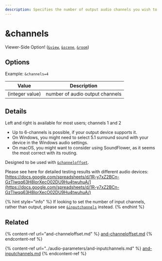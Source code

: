 ```yaml
---
description: Specifies the number of output audio channels you wish to mix up or down to
---
```


# \&channels

Viewer-Side Option! ([`&view`](view.md), [`&scene`](scene.md), [`&room`](../../general-settings/room.md))

## Options

Example: `&channels=4`

| Value           | Description                     |
| --------------- | ------------------------------- |
| (integer value) | number of audio output channels |

## Details

Left and right is available for most users; channels 1 and 2

* Up to 6-channels is possible, if your output device supports it.
* On Windows, you might need to select 5.1 surround sound with your device in the Windows audio settings.
* On macOS, you might want to consider using SoundFlower, as it seems the most correct with its routing.

Designed to be used with [`&channeloffset`](and-channeloffset.md).

Please see here for detailed testing results with different audio devices: [https://docs.google.com/spreadsheets/d/1R-y7xZ2BCn-GzTlwqq63H8lorXecO02DU9Hu4twuhuA/](https://docs.google.com/spreadsheets/d/1R-y7xZ2BCn-GzTlwqq63H8lorXecO02DU9Hu4twuhuA/)

{% hint style="info" %}
If looking to set the number of input channels, rather than output, please see [`&inputchannels`](../audio-parameters/and-inputchannels.md) instead.
{% endhint %}

## Related

{% content-ref url="and-channeloffset.md" %}
[and-channeloffset.md](and-channeloffset.md)
{% endcontent-ref %}

{% content-ref url="../audio-parameters/and-inputchannels.md" %}
[and-inputchannels.md](../audio-parameters/and-inputchannels.md)
{% endcontent-ref %}

